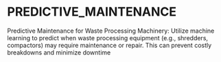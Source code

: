 # PREDICTIVE_MAINTENANCE
Predictive Maintenance for Waste Processing Machinery: Utilize machine learning to predict when waste processing equipment (e.g., shredders, compactors) may require maintenance or repair. This can prevent costly breakdowns and minimize downtime
